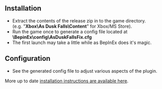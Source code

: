## Installation
- Extract the contents of the release zip in to the game directory.<br />(e.g. "**Xbox\As Dusk Falls\Content**" for Xbox/MS Store).
- Run the game once to generate a config file located at **<GameDirectory>\BepinEx\config\AsDuskFallsFix.cfg**
- The first launch may take a little while as BepInEx does it's magic.

## Configuration
- See the generated config file to adjust various aspects of the plugin.

More up to date [installation instructions are available here](https://github.com/Lyall/AsDuskFallsFix#installation).
